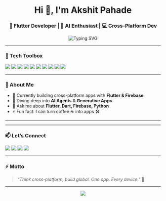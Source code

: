 <h1 align="center">Hi 👋, I'm Akshit Pahade</h1>
<h3 align="center">🚀 Flutter Developer | 🧠 AI Enthusiast | 💻 Cross-Platform Dev</h3>

<p align="center">
  <img src="https://readme-typing-svg.demolab.com?font=Fira+Code&weight=700&size=22&pause=1000&center=true&vCenter=true&width=435&lines=Flutter+Dev+%F0%9F%9A%80;Cross+Platform+Builder+%F0%9F%8C%90;AI+App+Explorer+%F0%9F%A7%A0;Clean+Code+Lover+%F0%9F%92%BB" alt="Typing SVG" />
</p>

---

### 🧩 Tech Toolbox

<p align="left">
  <img src="https://img.shields.io/badge/Dart-0175C2?style=for-the-badge&logo=dart&logoColor=white" />
  <img src="https://img.shields.io/badge/Flutter-02569B?style=for-the-badge&logo=flutter&logoColor=white" />
  <img src="https://img.shields.io/badge/Firebase-ffca28?style=for-the-badge&logo=firebase&logoColor=black" />
  <img src="https://img.shields.io/badge/Python-3776AB?style=for-the-badge&logo=python&logoColor=white" />
  <img src="https://img.shields.io/badge/C%2B%2B-00599C?style=for-the-badge&logo=c%2B%2B&logoColor=white" />
  <img src="https://img.shields.io/badge/Java-ED8B00?style=for-the-badge&logo=java&logoColor=white" />
  <img src="https://img.shields.io/badge/HTML-E34F26?style=for-the-badge&logo=html5&logoColor=white" />
  <img src="https://img.shields.io/badge/CSS-1572B6?style=for-the-badge&logo=css3&logoColor=white" />
  <img src="https://img.shields.io/badge/JavaScript-F7DF1E?style=for-the-badge&logo=javascript&logoColor=black" />
  <img src="https://img.shields.io/badge/LaTeX-008080?style=for-the-badge&logo=latex&logoColor=white" />
</p>

---

### 🌟 About Me
- 🔭 Currently building cross-platform apps with **Flutter & Firebase**
- 🌱 Diving deep into **AI Agents** & **Generative Apps**
- 💬 Ask me about **Flutter, Dart, Firebase, Python**
- ⚡ Fun fact: I can turn coffee ☕ into apps 🛠️

---

---

### 📫 Let’s Connect
<p align="left">
  <a href="mailto:your.email@example.com"><img src="https://img.shields.io/badge/Gmail-D14836?style=for-the-badge&logo=gmail&logoColor=white"></a>
  <a href="https://www.linkedin.com/in/your-profile/" target="_blank"><img src="https://img.shields.io/badge/LinkedIn-0A66C2?style=for-the-badge&logo=linkedin&logoColor=white"></a>
  <a href="https://twitter.com/yourhandle" target="_blank"><img src="https://img.shields.io/badge/Twitter-1DA1F2?style=for-the-badge&logo=twitter&logoColor=white"></a>
  <a href="https://bro.dev" target="_blank"><img src="https://img.shields.io/badge/Portfolio-000000?style=for-the-badge&logo=vercel&logoColor=white"></a>
</p>

---

### ⚡ Motto
> _"Think cross-platform, build global. One app. Every device."_ 🚀

---

<p align="center">
  <img src="https://capsule-render.vercel.app/api?type=waving&color=0:4285F4,100:34A853&height=140&section=footer&text=Happy%20Coding!&fontColor=ffffff&fontSize=30&fontAlignY=40" />
</p>
